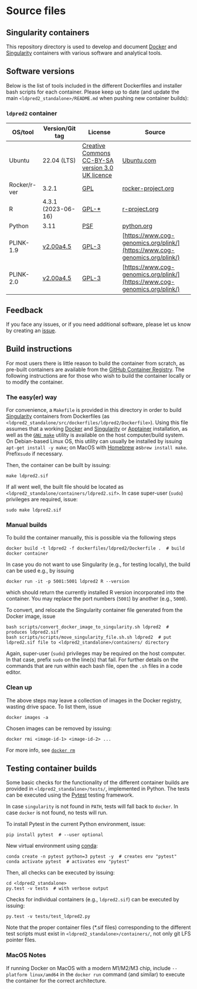# Source files

## Singularity containers

This repository directory is used to develop and document [Docker](https://www.docker.com) and [Singularity](https://docs.sylabs.io) containers with various software and analytical tools.

## Software versions

  Below is the list of tools included in the different Dockerfiles and installer bash scripts for each container.
  Please keep up to date (and update the main `<ldpred2_standalone>/README.md` when pushing new container builds):

### `ldpred2` container
  
| OS/tool               | Version/Git tag               | License           | Source
| --------------------- | ----------------------------- | ----------------- | -------------
| Ubuntu                | 22.04 (LTS)                   | [Creative Commons CC-BY-SA version 3.0 UK licence](https://ubuntu.com/legal/intellectual-property-policy) | [Ubuntu.com](https://ubuntu.com) |
| Rocker/r-ver          | 3.2.1                         | [GPL](https://github.com/rocker-org/rocker-versioned2/blob/master/LICENSE) | [rocker-project.org](https://rocker-project.org)
| R                     | 4.3.1 (2023-06-16)            | [GPL-*](https://www.r-project.org/Licenses/) | [r-project.org](https://www.r-project.org) |
| Python                | 3.11                          | [PSF](https://docs.python.org/3/license.html) | [python.org](https://python.org) |
| PLINK-1.9             | [v2.00a4.5](https://github.com/chrchang/plink-ng/releases/tag/v2.00a4.5)  | [GPL-3](https://github.com/chrchang/plink-ng/blob/master/1.9/LICENSE) | [https://www.cog-genomics.org/plink/](https://www.cog-genomics.org/plink/) |
| PLINK-2.0             | [v2.00a4.5](https://github.com/chrchang/plink-ng/releases/tag/v2.00a4.5)        | [GPL-3](https://github.com/chrchang/plink-ng/blob/master/2.0/COPYING) | [https://www.cog-genomics.org/plink/](https://www.cog-genomics.org/plink/) |

## Feedback

If you face any issues, or if you need additional software, please let us know by creating an [issue](https://github.com/espenhgn/ldpred2_standalone/issues/new).

## Build instructions

For most users there is little reason to build the container from scratch, as pre-built containers are available from the [GitHub Container Registry](https://github.com/orgs/comorment/packages/container/package/ldpred2).
The following instructions are for those who wish to build the container locally or to modify the container.

### The easy(er) way

For convenience, a `Makefile` is provided in this directory in order to build [Singularity](https://docs.sylabs.io) containers from Dockerfiles (as `<ldpred2_standalone/src/dockerfiles/ldpred2/Dockerfile>`).
Using this file assumes that a working [Docker](https://www.docker.com) and [Singularity](https://docs.sylabs.io) or [Apptainer](https://apptainer.org) installation, as well as the [`GNU make`](https://www.gnu.org/software/make/) utility is available on the host computer/build system.
On Debian-based Linux OS, this utility can usually be installed by issuing `apt-get install -y make`; on MacOS with [Homebrew](https://brew.sh) as`brew install make`. Prefix`sudo` if necessary.

Then, the container can be built by issuing:

```
make ldpred2.sif
```

If all went well, the built file should be located as `<ldpred2_standalone/containers/ldpred2.sif>`.
In case super-user (`sudo`) privileges are required, issue:

```
sudo make ldpred2.sif
```

### Manual builds

To build the container manually, this is possible via the following steps

```
docker build -t ldpred2 -f dockerfiles/ldpred2/Dockerfile .  # build docker container
```

In case you do not want to use Singularity (e.g., for testing locally), the build can be used e.g., by issuing

```
docker run -it -p 5001:5001 ldpred2 R --version
```

which should return the currently installed R version incorporated into the container.
You may replace the port numbers (``5001``) by another (e.g., ``5000``).

To convert, and relocate the Singularity container file generated from the Docker image, issue

```
bash scripts/convert_docker_image_to_singularity.sh ldpred2  # produces ldpred2.sif
bash scripts/scripts/move_singularity_file.sh.sh ldpred2  # put ldpred2.sif file to <ldpred2_standalone>/containers/ directory
```

Again, super-user (`sudo`) privileges may be required on the host computer. In that case, prefix `sudo` on the line(s) that fail.
For further details on the commands that are run within each bash file, open the ``.sh`` files in a code editor.

### Clean up

The above steps may leave a collection of images in the Docker registry, wasting drive space.
To list them, issue

```
docker images -a
```

Chosen images can be removed by issuing:

```
docker rmi <image-id-1> <image-id-2> ... 
```

For more info, see [`docker rm`](https://docs.docker.com/engine/reference/commandline/rm/)

## Testing container builds

Some basic checks for the functionality of the different container builds are provided in `<ldpred2_standalone>/tests/`, implemented in Python.
The tests can be executed using the [Pytest](https://docs.pytest.org) testing framework.

In case `singularity` is not found in `PATH`, tests will fall back to `docker`.
In case `docker` is not found, no tests will run.

To install Pytest in the current Python environment, issue:

```
pip install pytest  # --user optional
```

New virtual environment using [conda](https://docs.conda.io/en/latest/index.html):

```
conda create -n pytest python=3 pytest -y  # creates env "pytest"
conda activate pytest  # activates env "pytest"
```

Then, all checks can be executed by issuing:

```
cd <ldpred2_standalone>
py.test -v tests  # with verbose output
```

Checks for individual containers (e.g., `ldpred2.sif`) can be executed by issuing:

```
py.test -v tests/test_ldpred2.py
```

Note that the proper container files (*.sif files) corresponding to the different test scripts must exist in `<ldpred2_standalone>/containers/`,
not only git LFS pointer files.

### MacOS Notes

If running Docker on MacOS with a modern M1/M2/M3 chip, include `--platform linux/amd64` in the `docker run` command (and similar) to execute the container for the correct architecture.
